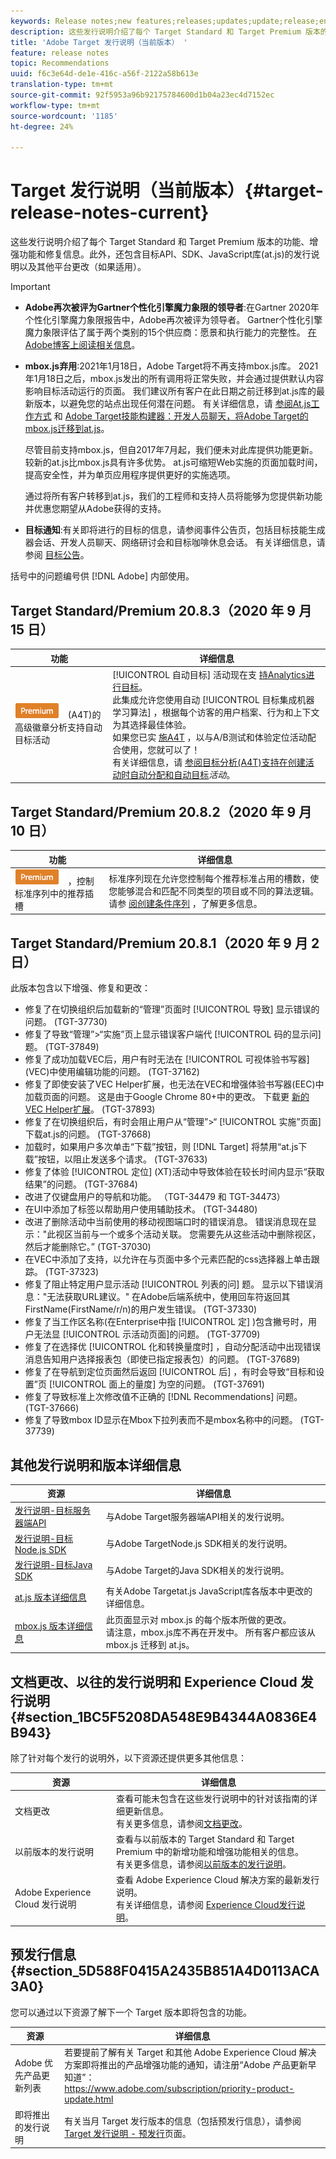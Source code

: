 ```yaml
---
keywords: Release notes;new features;releases;updates;update;release;enhancement;enhancements;fixes;bug fixes;updates
description: 这些发行说明介绍了每个 Target Standard 和 Target Premium 版本的功能、增强功能、修复信息和已知问题。
title: 'Adobe Target 发行说明（当前版本） '
feature: release notes
topic: Recommendations
uuid: f6c3e64d-de1e-416c-a56f-2122a58b613e
translation-type: tm+mt
source-git-commit: 92f5953a96b92175784600d1b04a23ec4d7152ec
workflow-type: tm+mt
source-wordcount: '1185'
ht-degree: 24%

---
```



# Target 发行说明（当前版本）{#target-release-notes-current}

这些发行说明介绍了每个 Target Standard 和 Target Premium 版本的功能、增强功能和修复信息。此外，还包含目标API、SDK、JavaScript库(at.js)的发行说明以及其他平台更改（如果适用）。

>[!IMPORTANT]
>
>* **Adobe再次被评为Gartner个性化引擎魔力象限的领导者**:在Gartner 2020年个性化引擎魔力象限报告中，Adobe再次被评为领导者。 Gartner个性化引擎魔力象限评估了属于两个类别的15个供应商：愿景和执行能力的完整性。 [在Adobe博客上阅读相关信息](https://theblog.adobe.com/adobe-again-named-leader-in-gartner-magic-quadrant-for-personalization-engines/)。
   >
   >
* **mbox.js弃用**:2021年1月18日，Adobe Target将不再支持mbox.js库。 2021年1月18日之后，mbox.js发出的所有调用将正常失败，并会通过提供默认内容影响目标活动运行的页面。 我们建议所有客户在此日期之前迁移到at.js库的最新版本，以避免您的站点出现任何潜在问题。 有关详细信息，请 [参阅At.js工作方式](/help/c-implementing-target/c-implementing-target-for-client-side-web/c-how-atjs-works/how-atjs-works.md) 和 [Adobe Target技能构建器：开发人员聊天，将Adobe Target的mbox.js迁移到at.js](https://seminars.adobeconnect.com/ptdo6mfo6qn6/?proto=true)。
   >
   >   
   尽管目前支持mbox.js，但自2017年7月起，我们便未对此库提供功能更新。 较新的at.js比mbox.js具有许多优势。 at.js可缩短Web实施的页面加载时间，提高安全性，并为单页应用程序提供更好的实施选项。
   >
   >   
   通过将所有客户转移到at.js，我们的工程师和支持人员将能够为您提供新功能并优惠您期望从Adobe获得的支持。
   >
   >
* **目标通知**:有关即将进行的目标的信息，请参阅事件公告页，包括目标技能生成器会话、开发人员聊天、网络研讨会和目标咖啡休息会话。 有关详细信息，请参阅 [目标公告](/help/r-release-notes/target-announcements.md)。


括号中的问题编号供 [!DNL Adobe] 内部使用。

## Target Standard/Premium 20.8.3（2020 年 9 月 15 日）

| 功能 | 详细信息 |
| --- | --- |
| ![针对目标](/help/assets/premium.png) (A4T)的高级徽章分析支持自动目标活动 | [!UICONTROL 自动目标] 活动现在支 [持Analytics进行目标](/help/c-integrating-target-with-mac/a4t/a4t.md)。<br>此集成允许您使用自动 [!UICONTROL 目标集成机器学习算法] ，根据每个访客的用户档案、行为和上下文为其选择最佳体验。<br>如果您已实 [施A4T](/help/c-integrating-target-with-mac/a4t/a4timplementation.md) ，以与A/B测试和体验定位活动配合使用，您就可以了！<br>有关详细信息，请 [参阅目标分析(A4T)支持在创建活动时自动分配和自动目标](/help/c-integrating-target-with-mac/a4t/campaign-creation.md#a4t-aa)*活动*。 |

## Target Standard/Premium 20.8.2（2020 年 9 月 10 日）

| 功能 | 详细信息 |
| --- | --- |
| ![高级徽章](/help/assets/premium.png) ，控制标准序列中的推荐插槽 | 标准序列现在允许您控制每个推荐标准占用的槽数，使您能够混合和匹配不同类型的项目或不同的算法逻辑。<br>请参 [阅创建条件序列](/help/c-recommendations/c-algorithms/create-criteria-sequence.md#sequence) ，了解更多信息。 |

## Target Standard/Premium 20.8.1（2020 年 9 月 2 日）

此版本包含以下增强、修复和更改：

* 修复了在切换组织后加载新的“管理”页面时 [!UICONTROL 导致] 显示错误的问题。 (TGT-37730)
* 修复了导致“管理”>“实施”页上显示错误客户端代 [!UICONTROL 码的显示问] 题。 (TGT-37849)
* 修复了成功加载VEC后，用户有时无法在 [!UICONTROL 可视体验书写器] (VEC)中使用编辑功能的问题。 (TGT-37162)
* 修复了即使安装了VEC Helper扩展，也无法在VEC和增强体验书写器(EEC)中加载页面的问题。 这是由于Google Chrome 80+中的更改。 下载更 [新的VEC Helper扩展](/help/c-experiences/c-visual-experience-composer/r-troubleshoot-composer/issues-related-to-the-visual-experience-composer-vec-and-enhanced-experience-composer-eec.md)。 (TGT-37893)
* 修复了在切换组织后，有时会阻止用户从“管理”>“ [!UICONTROL 实施”页面] 下载at.js的问题。 (TGT-37668)
* 加载时，如果用户多次单击“下载”按钮，则 [!DNL Target] 将禁用“at.js下载”按钮，以阻止发送多个请求。 (TGT-37633)
* 修复了体验 [!UICONTROL 定位] (XT)活动中导致体验在较长时间内显示“获取结果”的问题。 (TGT-37684)
* 改进了仅键盘用户的导航和功能。 （TGT-34479 和 TGT-34473）
* 在UI中添加了标签以帮助用户使用辅助技术。 (TGT-34480)
* 改进了删除活动中当前使用的移动视图端口时的错误消息。 错误消息现在显示：&quot;此视区当前与一个或多个活动关联。 您需要先从这些活动中删除视区，然后才能删除它。” (TGT-37030)
* 在VEC中添加了支持，以允许在与页面中多个元素匹配的css选择器上单击跟踪。 (TGT-37323)
* 修复了阻止特定用户显示活动 [!UICONTROL 列表的问] 题。 显示以下错误消息：&quot;无法获取URL建议。&quot; 在Adobe后端系统中，使用回车符返回其FirstName(FirstName/r/n)的用户发生错误。 (TGT-37330)
* 修复了当工作区名称(在Enterprise中指 [!UICONTROL 定] )包含撇号时，用户无法显 [!UICONTROL 示活动页面]的问题。 (TGT-37709)
* 修复了在选择优 [!UICONTROL 化和转换量度时] ，自动分配活动中出现错误消息告知用户选择报表包（即使已指定报表包）的问题。 (TGT-37689)
* 修复了在导航到定位页面然后返回 [!UICONTROL 后] ，有时会导致“目标和设置”页 [!UICONTROL 面上的量度] 为空的问题。 (TGT-37691)
* 修复了导致标准上次修改值不正确的 [!DNL Recommendations] 问题。 (TGT-37666)
* 修复了导致mbox ID显示在Mbox下拉列表而不是mbox名称中的问题。 (TGT-37739)

## 其他发行说明和版本详细信息

| 资源 | 详细信息 |
|--- |--- |
| [发行说明-目标服务器端API](/help/c-implementing-target/c-api-and-sdk-overview/releases-server-side.md) | 与Adobe Target服务器端API相关的发行说明。 |
| [发行说明-目标Node.js SDK](/help/c-implementing-target/c-api-and-sdk-overview/releases-nodejs.md) | 与Adobe TargetNode.js SDK相关的发行说明。 |
| [发行说明-目标Java SDK](/help/c-implementing-target/c-api-and-sdk-overview/releases-target-java-sdk.md) | 与Adobe Target的Java SDK相关的发行说明。 |
| [at.js 版本详细信息](/help/c-implementing-target/c-implementing-target-for-client-side-web/target-atjs-versions.md) | 有关Adobe Targetat.js JavaScript库各版本中更改的详细信息。 |
| [mbox.js 版本详细信息](/help/c-implementing-target/c-implementing-target-for-client-side-web/t-mbox-download/mboxjs-change-log.md) | 此页面显示对 mbox.js 的每个版本所做的更改。<br>请注意，mbox.js库不再在开发中。 所有客户都应该从 mbox.js 迁移到 at.js。 |

## 文档更改、以往的发行说明和 Experience Cloud 发行说明 {#section_1BC5F5208DA548E9B4344A0836E4B943}

除了针对每个发行的说明外，以下资源还提供更多其他信息：

| 资源 | 详细信息 |
|--- |--- |
| 文档更改 | 查看可能未包含在这些发行说明中的针对该指南的详细更新信息。<br>有关更多信息，请参阅[文档更改](../r-release-notes/doc-change.md#reference_366123CF00994BACBBF9BBDF2C4D840C)。 |
| 以前版本的发行说明 | 查看与以前版本的 Target Standard 和 Target Premium 中的新增功能和增强功能相关的信息。<br>有关更多信息，请参阅[以前版本的发行说明](../r-release-notes/release-notes-for-previous-releases.md)。 |
| Adobe Experience Cloud 发行说明 | 查看 Adobe Experience Cloud 解决方案的最新发行说明。<br>有关详细信息，请参阅 [Experience Cloud发行说明](https://docs.adobe.com/content/help/en/release-notes/experience-cloud/current.html)。 |

## 预发行信息 {#section_5D588F0415A2435B851A4D0113ACA3A0}

您可以通过以下资源了解下一个 Target 版本即将包含的功能。

| 资源 | 详细信息 |
|--- |--- |
| Adobe 优先产品更新列表 | 若要提前了解有关 Target 和其他 Adobe Experience Cloud 解决方案即将推出的产品增强功能的通知，请注册“Adobe 产品更新早知道”：<br>[](https://www.adobe.com/subscription/priority-product-update.html)https://www.adobe.com/subscription/priority-product-update.html |
| 即将推出的发行说明 | 有关当月 Target 发行版本的信息（包括预发行信息），请参阅 [Target 发行说明 - 预发行](/help/r-release-notes/target-release-notes.md)页面。 |
